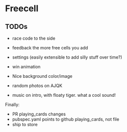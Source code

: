 # Freecell

## TODOs

- race code to the side
- feedback the more free cells you add
- settings (easily extensible to add silly stuff over time?)
- win animation

- Nice background color/image
- random photos on AJQK
- music on intro, with floaty tiger.  what a cool sound!


Finally:
- PR playing_cards changes
- pubspec.yaml points to github playing_cards, not file
- ship to store